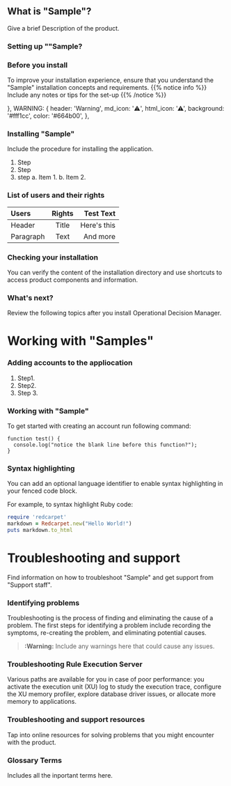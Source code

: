 

## What is "Sample"?

Give a brief Description of the product. 

### Setting up ""Sample?

<Description>

### Before you install 
To improve your installation experience, ensure that you understand the "Sample" installation concepts and requirements.
{{% notice info %}}
Include any notes or tips for the set-up
{{% /notice %}}

  },
  WARNING: {
    header: 'Warning',
    md_icon: ':warning:',
    html_icon: '⚠',
    background: '#fff1cc',
    color: '#664b00',
  },

### Installing "Sample" 

Include the procedure for installing the application.

1. Step 
2. Step 
3. step 
	a. Item 1.
	b. Item 2. 


### List of users and their rights 

| Users       | Rights      | Test Text     |
| :---        |    :----:   |          ---: |
| Header      | Title       | Here's this   |
| Paragraph   | Text        | And more      |


### Checking your installation
You can verify the content of the installation directory and use shortcuts to access product components and information.
### What's next?
Review the following topics after you install Operational Decision Manager.

# Working with "Samples"
<Describe the application and how to use it>

### Adding accounts to the appliocation 
1. Step1.
2. Step2.
3. Step 3. 

### Working with "Sample"

To get started with creating an account run following command:

```
function test() {
  console.log("notice the blank line before this function?");
}
```
### Syntax highlighting
You can add an optional language identifier to enable syntax highlighting in your fenced code block.

For example, to syntax highlight Ruby code:


```ruby
require 'redcarpet'
markdown = Redcarpet.new("Hello World!")
puts markdown.to_html
```

# Troubleshooting and support
Find information on how to troubleshoot "Sample" and get support from "Support staff".

### Identifying problems
Troubleshooting is the process of finding and eliminating the cause of a problem. The first steps for identifying a problem include recording the symptoms, re-creating the problem, and eliminating potential causes.

> **:Warning:** Include any warnings here that could cause any issues. 

### Troubleshooting Rule Execution Server
Various paths are available for you in case of poor performance: you activate the execution unit (XU) log to study the execution trace, configure the XU memory profiler, explore database driver issues, or allocate more memory to applications.

### Troubleshooting and support resources
Tap into online resources for solving problems that you might encounter with the product.

### Glossary Terms
Includes all the inportant terms here. 
